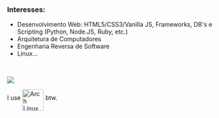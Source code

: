 
### Interesses:

* Desenvolvimento Web: HTML5/CSS3/Vanilla JS, Frameworks, DB's e Scripting (Python, Node.JS, Ruby, etc.)
* Arquitetura de Computadores
* Engenharia Reversa de Software
* Linux...
<br/>

![](https://komarev.com/ghpvc/?username=arenics-coder&label=Visualizações&style=plastic&color=blue)

I use <img src="https://www.vectorlogo.zone/logos/archlinux/archlinux-ar21.svg" alt="Arch Linux"  align="middle" width="50"> btw.
